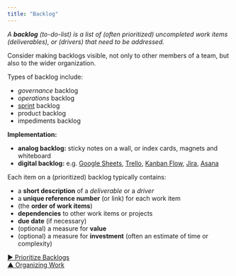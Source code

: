 ```yaml
---
title: "Backlog"
---
```



_A **backlog** (to-do-list) is a list of (often prioritized) uncompleted work items (deliverables), or (drivers) that need to be addressed._

Consider making backlogs visible, not only to other members of a team, but also to the wider organization.

Types of backlog include:

-   <dfn data-info="Governance: The process of setting objectives and making and evolving decisions that guide people towards achieving those objectives.">governance</dfn> backlog
-   <dfn data-info="Operations: Doing the work and organizing day-to-day activities within the constraints defined through governance.">operations</dfn> backlog
-   [sprint](planning-and-review-meetings.html) backlog
-   product backlog
-   impediments backlog

**Implementation:**

-   **analog backlog:** sticky notes on a wall, or index cards, magnets and whiteboard
-   **digital backlog:** e.g. [Google Sheets](https://www.google.com/sheets/about/), [Trello](https://trello.com/), [Kanban Flow](https://kanbanflow.com/), [Jira](https://www.atlassian.com/software/jira), [Asana](https://asana.com/)

Each item on a (prioritized) backlog typically contains:

-   a **short description** of a <dfn data-info="Deliverable: A product, service, component or material provided in response to an organizational driver.">deliverable</dfn> or a <dfn data-info="Organizational Driver: A driver is a person’s or a group's motive for responding to a specific situation. A driver is considered an **organizational driver** if responding to it would help the organization generate value, eliminate waste or avoid unintended consequences.">driver</dfn>
-   a **unique reference number** (or link) for each work item
-   (the **order of work items**)
-   **dependencies** to other work items or projects
-   **due date** (if necessary)
-   (optional) a measure for **value**
-   (optional) a measure for **investment** (often an estimate of time or complexity)



[&#9654; Prioritize Backlogs](prioritize-backlogs.html)<br/>[&#9650; Organizing Work](organizing-work.html)


